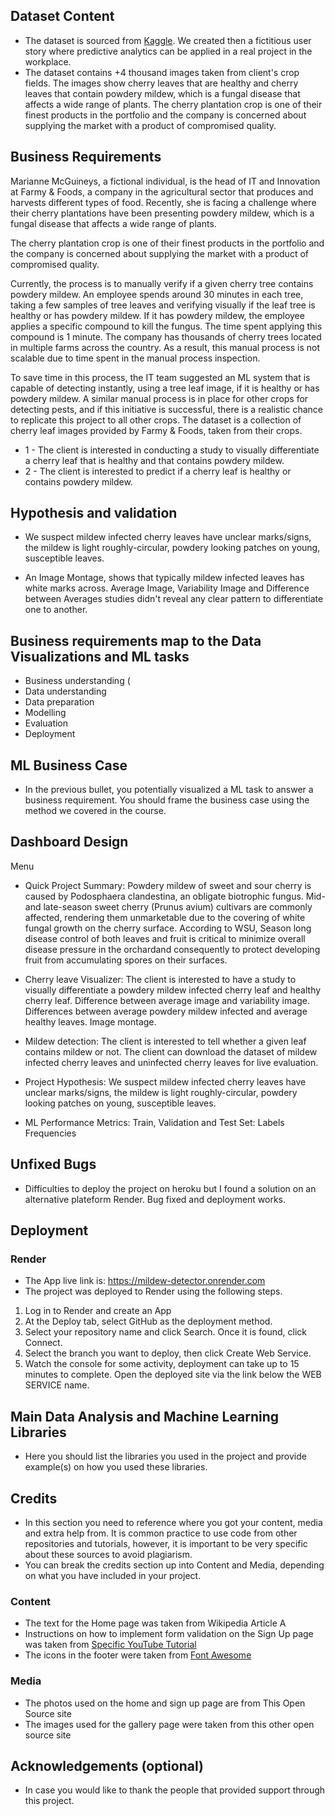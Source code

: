 ## Dataset Content
* The dataset is sourced from [Kaggle](https://www.kaggle.com/codeinstitute/cherry-leaves). We created then a fictitious user story where predictive analytics can be applied in a real project in the workplace.
* The dataset contains +4 thousand images taken from client's crop fields. The images show cherry leaves that are healthy and cherry leaves that contain powdery mildew, which is a fungal disease that affects a wide range of plants. The cherry plantation crop is one of their finest products in the portfolio and the company is concerned about supplying the market with a product of compromised quality.



## Business Requirements

Marianne McGuineys, a fictional individual, is the head of IT and Innovation at Farmy & Foods, a company in the agricultural sector that produces and harvests different types of food. Recently, she is facing a challenge where their cherry plantations have been presenting powdery mildew, which is a fungal disease that affects a wide range of plants.

The cherry plantation crop is one of their finest products in the portfolio and the company is concerned about supplying the market with a product of compromised quality.

Currently, the process is to manually verify if a given cherry tree contains powdery mildew. An employee spends around 30 minutes in each tree, taking a few samples of tree leaves and verifying visually if the leaf tree is healthy or has powdery mildew. If it has powdery mildew, the employee applies a specific compound to kill the fungus. The time spent applying this compound is 1 minute. The company has thousands of cherry trees located in multiple farms across the country. As a result, this manual process is not scalable due to time spent in the manual process inspection.

To save time in this process, the IT team suggested an ML system that is capable of detecting instantly, using a tree leaf image, if it is healthy or has powdery mildew. A similar manual process is in place for other crops for detecting pests, and if this initiative is successful, there is a realistic chance to replicate this project to all other crops. The dataset is a collection of cherry leaf images provided by Farmy & Foods, taken from their crops.

* 1 - The client is interested in conducting a study to visually differentiate a cherry leaf that is healthy and that contains powdery mildew.
* 2 - The client is interested to predict if a cherry leaf is healthy or contains powdery mildew.


## Hypothesis and validation
* We suspect mildew infected cherry leaves have unclear marks/signs, the mildew is light roughly-circular, powdery looking patches on young, susceptible leaves.

* An Image Montage, shows that typically mildew infected leaves has white marks across. Average Image, Variability Image and Difference between Averages studies didn't reveal any clear pattern to differentiate one to another.



## Business requirements map to the Data Visualizations and ML tasks
* Business understanding (
* Data understanding
* Data preparation
* Modelling
* Evaluation
* Deployment


## ML Business Case
* In the previous bullet, you potentially visualized a ML task to answer a business requirement. You should frame the business case using the method we covered in the course.


## Dashboard Design
Menu
* Quick Project Summary: 
  Powdery mildew of sweet and sour cherry is caused by Podosphaera clandestina, an obligate biotrophic fungus.
  Mid- and late-season sweet cherry (Prunus avium) cultivars are commonly affected, rendering them unmarketable due to the covering of white fungal growth   on the cherry surface.
  According to WSU, Season long disease control of both leaves and fruit is critical to minimize overall disease pressure in the orchardand consequently to   protect developing fruit from accumulating spores on their surfaces.

* Cherry leave Visualizer:
  The client is interested to have a study to visually differentiate a powdery mildew infected cherry leaf and healthy cherry leaf.
  Difference between average image and variability image.
  Differences between average powdery mildew infected and average healthy leaves.
  Image montage.
  
* Mildew detection:
  The client is interested to tell whether a given leaf contains mildew or not.
  The client can download the dataset of mildew infected cherry leaves and uninfected cherry leaves for live evaluation.
  
* Project Hypothesis:
  We suspect mildew infected cherry leaves have unclear marks/signs, the mildew is light roughly-circular, powdery looking patches on young, susceptible     leaves.
  
* ML Performance Metrics:
  Train, Validation and Test Set: Labels Frequencies


## Unfixed Bugs
* Difficulties to deploy the project on heroku but I found a solution on an alternative plateform Render. Bug fixed and deployment works.
## Deployment
### Render

* The App live link is: https://mildew-detector.onrender.com
* The project was deployed to Render using the following steps.

1. Log in to Render and create an App
2. At the Deploy tab, select GitHub as the deployment method.
3. Select your repository name and click Search. Once it is found, click Connect.
4. Select the branch you want to deploy, then click Create Web Service.
5. Watch the console for some activity, deployment can take up to 15 minutes to complete. Open the deployed site via the link below the WEB SERVICE name.
   

## Main Data Analysis and Machine Learning Libraries
* Here you should list the libraries you used in the project and provide example(s) on how you used these libraries.


## Credits 

* In this section you need to reference where you got your content, media and extra help from. It is common practice to use code from other repositories and tutorials, however, it is important to be very specific about these sources to avoid plagiarism. 
* You can break the credits section up into Content and Media, depending on what you have included in your project. 

### Content 

- The text for the Home page was taken from Wikipedia Article A
- Instructions on how to implement form validation on the Sign Up page was taken from [Specific YouTube Tutorial](https://www.youtube.com/)
- The icons in the footer were taken from [Font Awesome](https://fontawesome.com/)

### Media

- The photos used on the home and sign up page are from This Open Source site
- The images used for the gallery page were taken from this other open source site



## Acknowledgements (optional)
* In case you would like to thank the people that provided support through this project.
